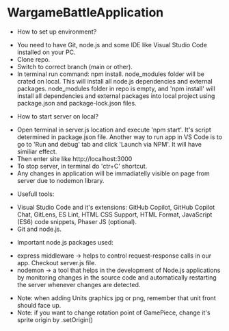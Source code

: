 # WargameBattleApplication

* How to set up environment?
- You need to have Git, node.js and some IDE like Visual Studio Code installed on your PC.
- Clone repo.
- Switch to correct branch (main or other).
- In terminal run command: npm install. node_modules folder will be crated on local. This will install all node.js dependencies and external packages. node_modules folder in repo is empty, and 'npm install' will install all dependencies and external packages into local project using package.json and package-lock.json files.

* How to start server on local?
- Open terminal in server.js location and execute 'npm start'. It's script determined in package.json file. Another way to run app in VS Code is to go to 'Run and debug' tab and click 'Launch via NPM'. It will have similiar effect. 
- Then enter site like http://localhost:3000
- To stop server, in terminal do 'ctr+C' shortcut.
- Any changes in application will be immadiatelly visible on page from server due to nodemon library.

* Usefull tools:
- Visual Studio Code and it's extensions: GitHub Copilot, GitHub Copilot Chat, GitLens, ES Lint, HTML CSS Support, HTML Format, JavaScript (ES6) code snippets, Phaser JS (optional).
- Git and node.js.

* Important node.js packages used:
- express middleware -> helps to control request-response calls in our app. Checkout server.js file.
- nodemon -> a tool that helps in the development of Node.js applications by monitoring changes in the source code and automatically restarting the server whenever changes are detected.
 
*  Note: when adding Units graphics jpg or png, remember that unit front should face up.
*  Note: if you want to change rotation point of GamePiece, change it's sprite origin by .setOrigin()